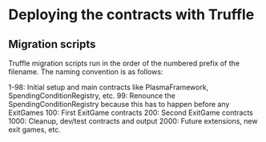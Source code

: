 # Deploying the contracts with Truffle

## Migration scripts
Truffle migration scripts run in the order of the numbered prefix of the filename. The naming convention is as follows:

1-98: Initial setup and main contracts like PlasmaFramework, SpendingConditionRegistry, etc.
99: Renounce the SpendingConditionRegistry because this has to happen before any ExitGames
100: First ExitGame contracts
200: Second ExitGame contracts
1000: Cleanup, dev/test contracts and output
2000: Future extensions, new exit games, etc.
